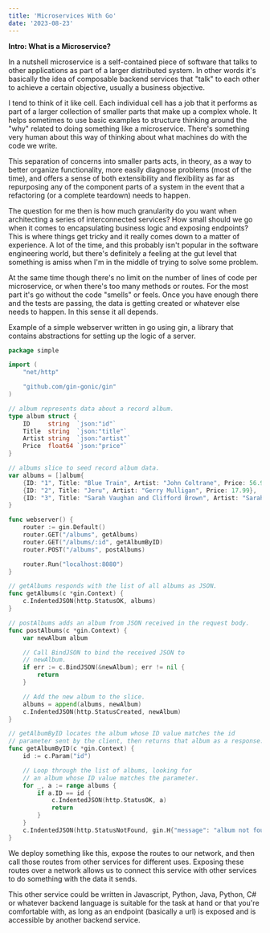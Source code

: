 ```yaml
---
title: 'Microservices With Go'
date: '2023-08-23'
---
```


**Intro: What is a Microservice?**

In a nutshell microservice is a self-contained piece of software that talks to other applications as part of a larger distributed system. In other words it's basically the idea of composable backend services that "talk" to each other to achieve a certain objective, usually a business objective.

I tend to think of it like cell. Each individual cell has a job that it performs as part of a larger collection of smaller parts that make up a complex whole. It helps sometimes to use basic examples to structure thinking around the "why" related to doing something like a microservice. There's something very human about this way of thinking about what machines do with the code we write.

This separation of concerns into smaller parts acts, in theory, as a way to better organize functionality, more easily diagnose problems (most of the time), and offers a sense of both extensibility and flexibility as far as repurposing any of the component parts of a system in the event that a refactoring (or a complete teardown) needs to happen.

The question for me then is how much granularity do you want when architecting a series of interconnected services? How small should we go when it comes to encapsulating business logic and exposing endpoints? This is where things get tricky and it really comes down to a matter of experience. A lot of the time, and this probably isn't popular in the software engineering world, but there's definitely a feeling at the gut level that something is amiss when I'm in the middle of trying to solve some problem. 

At the same time though there's no limit on the number of lines of code per microservice, or when there's too many methods or routes. For the most part it's go without the code "smells" or feels. Once you have enough there and the tests are passing, the data is getting created or whatever else needs to happen. In this sense it all depends.

Example of a simple webserver written in go using gin, a library that contains abstractions for setting up the logic of a server.


```go
package simple

import (
    "net/http"

    "github.com/gin-gonic/gin"
)

// album represents data about a record album.
type album struct {
    ID     string  `json:"id"`
    Title  string  `json:"title"`
    Artist string  `json:"artist"`
    Price  float64 `json:"price"`
}

// albums slice to seed record album data.
var albums = []album{
    {ID: "1", Title: "Blue Train", Artist: "John Coltrane", Price: 56.99},
    {ID: "2", Title: "Jeru", Artist: "Gerry Mulligan", Price: 17.99},
    {ID: "3", Title: "Sarah Vaughan and Clifford Brown", Artist: "Sarah Vaughan", Price: 39.99},
}

func webserver() {
    router := gin.Default()
    router.GET("/albums", getAlbums)
    router.GET("/albums/:id", getAlbumByID)
    router.POST("/albums", postAlbums)

    router.Run("localhost:8080")
}

// getAlbums responds with the list of all albums as JSON.
func getAlbums(c *gin.Context) {
    c.IndentedJSON(http.StatusOK, albums)
}

// postAlbums adds an album from JSON received in the request body.
func postAlbums(c *gin.Context) {
    var newAlbum album

    // Call BindJSON to bind the received JSON to
    // newAlbum.
    if err := c.BindJSON(&newAlbum); err != nil {
        return
    }

    // Add the new album to the slice.
    albums = append(albums, newAlbum)
    c.IndentedJSON(http.StatusCreated, newAlbum)
}

// getAlbumByID locates the album whose ID value matches the id
// parameter sent by the client, then returns that album as a response.
func getAlbumByID(c *gin.Context) {
    id := c.Param("id")

    // Loop through the list of albums, looking for
    // an album whose ID value matches the parameter.
    for _, a := range albums {
        if a.ID == id {
            c.IndentedJSON(http.StatusOK, a)
            return
        }
    }
    c.IndentedJSON(http.StatusNotFound, gin.H{"message": "album not found"})
}
```

We deploy something like this, expose the routes to our network, and then call those routes from other services for different uses. Exposing these routes over a network allows us to connect this service with other services to do something with the data it sends.

This other service could be written in Javascript, Python, Java, Python, C# or whatever backend language is suitable for the task at hand or that you're comfortable with, as long as an endpoint (basically a url) is exposed and is accessible by another backend service.